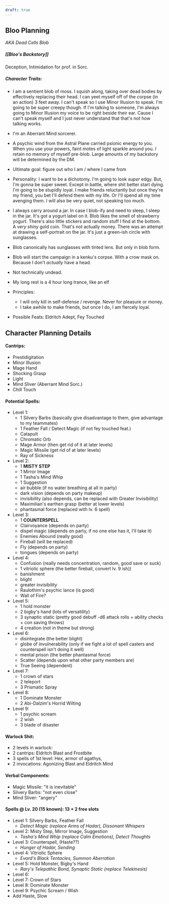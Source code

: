 ```yaml
---
draft: true
---
```


## Bloo Planning

_AKA Dead Cells Blob_

##### [[Bloo's Backstory]]

Deception, Intimidation for prof. in Sorc.

##### Character Traits:

- I am a sentient blob of moss. I squish along, taking over dead bodies by effectively replacing their head. I can yeet myself off of the corpse (in an action) 3 feet away. I can't speak so I use Minor Illusion to speak. I'm going to be super creepy though. If I'm talking to someone, I'm always going to Minor Illusion my voice to be right beside their ear. Cause I can't speak myself and I just never understand that that's not how talking works.
- I'm an Aberrant Mind sorcerer.
- A psychic wind from the Astral Plane carried psionic energy to you. When you use your powers, faint motes of light sparkle around you. I retain no memory of myself pre-blob. Large amounts of my backstory will be determined by the DM.
- Ultimate goal: figure out who I am / where I came from
- Personality: I want to be a dichotomy. I'm going to look _super_ edgy. But, I'm gonna be super sweet. Except in battle, where shit better start dying. I'm going to be stupidly loyal. I make friends reluctantly but once they're my friend, you bet I'll defend them with my life. Or I'll spend all my time avenging them. I will also be very quiet, not speaking too much.
- I always carry around a jar. In case I blob-ify and need to sleep, I sleep in the jar. It's got a yogurt label on it. Blob likes the smell of strawberry yogurt. There's also little stickers and random stuff I find at the bottom. A _very shiny_ gold coin. That's not actually money. There was an attempt at drawing a self-portrait on the jar. It's just a green-ish circle with sunglasses.
- Blob canonically has sunglasses with tinted lens. But only in blob form.
- Blob will start the campaign in a kenku's corpse. With a crow mask on. Because I don't _actually_ have a head.
- Not technically undead.
- My long rest is a 4 hour long trance, like an elf
- Principles:

  - I will only kill in self-defense / revenge. Never for pleasure or money.
  - I take awhile to make friends, but once I do, I am fiercely loyal.

- Possible Feats: Eldritch Adept, Fey Touched

## Character Planning Details

#### Cantrips:

- Prestidigitation
- Minor Illusion
- Mage Hand
- Shocking Grasp
- Light
- Mind Sliver (Aberrant Mind Sorc.)
- Chill Touch

#### Potential Spells:

- Level 1:
  - 1 Silvery Barbs (basically give disadvantage to them, give advantage to my teammates)
  - 1 Feather Fall / Detect Magic (if not fey touched feat.)
  - Catapult
  - Chromatic Orb
  - Mage Armor (then get rid of it at later levels)
  - Magic Missile (get rid of at later levels)
  - Ray of Sickness
- Level 2:
  - 1 **MISTY STEP**
  - 1 Mirror Image
  - 1 Tasha's Mind Whip
  - 1 Suggestion
  - air bubble (if no water breathing at all in party)
  - dark vision (depends on party makeup)
  - invisibility (also depends, can be replaced with Greater Invisibility)
  - Maximilian's earthen grasp (better at lower levels)
  - phantasmal force (replaced with lv. 6 spell)
- Level 3:
  - 1 **COUNTERSPELL**
  - Clairvoyance (depends on party)
  - dispel magic (depends on party, if no one else has it, I'll take it)
  - Enemies Abound (really good)
  - Fireball (will be replaced)
  - Fly (depends on party)
  - tongues (depends on party)
- Level 4:
  - Confusion (really needs concentration, random, good save or suck)
  - 1 vitriolic sphere (the better fireball, convert lv. 9 ish))
  - banishment
  - blight
  - greater invisibility
  - Raulothim's psychic lance (is good)
  - Wall of Fire?
- Level 5:
  - 1 hold monster
  - 2 bigby's hand (lots of versatility)
  - 3 synaptic static (pretty good debuff -d6 attack rolls + ability checks + con saving throws)
  - 4 creation (not in theme but strong)
- Level 6:
  - disintegrate (the better blight)
  - globe of invulnerability (only if we fight a lot of spell casters and counterspell isn't doing it well)
  - mental prison (the better phantasmal force)
  - Scatter (depends upon what other party members are)
  - True Seeing (dependent)
- Level 7:
  - 1 crown of stars
  - 2 teleport
  - 3 Prismatic Spray
- Level 8:
  - 1 Dominate Monster
  - 2 Abi-Dalzim's Horrid Wilting
- Level 9:
  - 1 psychic scream
  - 2 wish
  - 3 blade of disaster

#### Warlock Shit:

- 2 levels in warlock:
- 2 cantrips: Eldritch Blast and Frostbite
- 3 spells of 1st level: Hex, armor of agathys,
- 2 invocations: Agonizing Blast and Eldritch Mind

#### Verbal Components:

- Magic Missile: "it is inevitable"
- Silvery Barbs: "not even close"
- Mind Sliver: "angery"

#### Spells @ Lv. 20 (15 known): 13 + 2 free slots

- Level 1: Silvery Barbs, Feather Fall
  - _Detect Magic (replace Arms of Hadar), Dissonant Whispers_
- Level 2: Misty Step, Mirror Image, Suggestion
  - _Tasha's Mind Whip (replace Calm Emotions), Detect Thoughts_
- Level 3: Counterspell, (Haste??)
  - _Hunger of Hadar, Sending_
- Level 4: Vitriolic Sphere
  - _Evard's Black Tentacles, Summon Aberration_
- Level 5: Hold Monster, Bigby's Hand
  - _Rary's Telepathic Bond, Synaptic Static (replace Telekinesis)_
- Level 6:
- Level 7: Crown of Stars
- Level 8: Dominate Monster
- Level 9: Psychic Scream / Wish
- Add Haste, Slow
